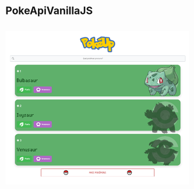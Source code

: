 # PokeApiVanillaJS

<h1 align="center">
  <img alt="PokeAPI" title="PokeAPI" src="capa.png"/>
</h1>
